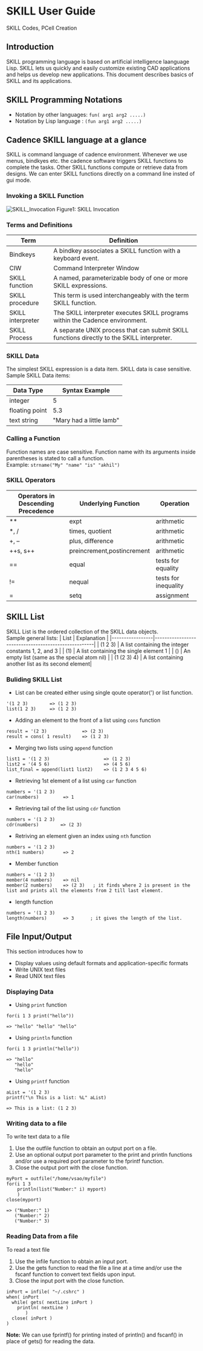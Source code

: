 # SKILL User Guide 
SKILL Codes, PCell Creation

## Introduction  
SKILL programming language is based on artificial intelligence laanguage Lisp. SKILL lets us quickly and easily customize existing CAD applications and helps us develop new applications. This document describes basics of SKILL and its applications.

## SKILL Programming Notations
- Notation by other languages: `fun( arg1 arg2 .....)`
- Notation by Lisp language  : `(fun arg1 arg2 .....)`

## Cadence SKILL language at a glance
SKILL is command language of cadence environment. Whenever we use menus, bindkyes etc. the cadence software triggers SKILL functions to complete the tasks. Other SKILL functions compute or retrieve data from designs. We can enter SKILL functions directly on a command line insted of gui mode.
  

### Invoking a SKILL Function

![SKILL_Invocation](https://github.com/vsao/SKILL/blob/main/SKILL_Invocation.png)
Figure1: SKILL Invocation

### Terms and Definitions

|         Term             |          Definition                                                                         |
|--------------------------|---------------------------------------------------------------------------------------------|
| Bindkeys                 |   A bindkey associates a SKILL function with a keyboard event.                              |
| CIW                      |   Command Interpreter Window                                                                |
| SKILL function           |   A named, parameterizable body of one or more SKILL expressions.                           |
| SKILL procedure          |   This term is used interchangeably with the term SKILL function.                           |
| SKILL interpreter        |   The SKILL interpreter executes SKILL programs within the Cadence environment.             |
| SKILL Process            |   A separate UNIX process that can submit SKILL functions directly to the SKILL interpreter.|

### SKILL Data
The simplest SKILL expression is a data item. SKILL data is case sensitive.  
Sample SKILL Data items:

|   Data Type    | Syntax Example          |
|----------------|-------------------------|
| integer        | 5                       |   
| floating point | 5.3                     |
| text string    | "Mary had a little lamb"|

### Calling a Function
Function names are case sensitive. Function name with its arguments inside parentheses is stated to call a function.  
Example: `strname("My" "name" "is" "akhil")`

### SKILL Operators

| Operators in Descending Precedence |     Underlying Function    |      Operation         |
|------------------------------------|----------------------------|------------------------|
|               **                   |  expt                      |   arithmetic           |
|               *, /                 |  times, quotient           |   arithmetic           |                                      
|               +, –                 |  plus,  difference         |   arithmetic           |                                     
|               ++s, s++             |  preincrement,postincrement|   arithmetic           |
|               ==                   |  equal                     |   tests for equality   |
|               !=                   |  nequal                    |   tests for inequality |
|               =                    |  setq                      |   assignment           | 

## SKILL List
SKILL List is the ordered collection of the SKILL data objects.  
Sample general lists:
|    List         |             Explanation                             |
|-----------------|-----------------------------------------------------|
| (1 2 3)         | A list containing the integer constants 1, 2, and 3 |
| (1)             | A list containing the single element 1              |
| ()              | An empty list (same as the special atom nil)        |
| (1 (2 3) 4)     | A list containing another list as its second element|

### Buliding SKILL List
- List can be created either using single qoute operator(') or list function.  
```
'(1 2 3)        => (1 2 3)  
list(1 2 3)     => (1 2 3) 
```
- Adding an element to the front of a list using `cons` function
```
result = '(2 3)             => (2 3)
result = cons( 1 result)    => (1 2 3)
```
- Merging two lists using `append` function
```
list1 = '(1 2 3)                    => (1 2 3)
list2 = '(4 5 6)                    => (4 5 6)
list_final = append(list1 list2)    => (1 2 3 4 5 6)
```
- Retrieving 1st element of a list using `car` function
```
numbers = '(1 2 3)
car(numbers)         => 1
```
- Retrieving tail of the list using `cdr` function
```
numbers = '(1 2 3)
cdr(numbers)        => (2 3)
```
- Retriving an element given an index using `nth` function
```
numbers = '(1 2 3)
nth(1 numbers)       => 2
```
- Member function
```
numbers = '(1 2 3)
member(4 numbers)    => nil
member(2 numbers)    => (2 3)   ; it finds where 2 is present in the list and prints all the elements from 2 till last element.
```
- length function
```
numbers = '(1 2 3)
length(numbers)      => 3      ; it gives the length of the list.
```

## File Input/Output
This section introduces how to
- Display values using default formats and application-specific formats
- Write UNIX text files
- Read UNIX text files

### Displaying Data
- Using `print` function
```
for(i 1 3 print("hello"))

=> "hello" "hello" "hello"
```
- Using `println` function
```
for(i 1 3 println("hello"))

=> "hello"
   "hello"
   "hello"
```
- Using `printf` function
```
aList = '(1 2 3)
printf("\n This is a list: %L" aList)

=> This is a list: (1 2 3) 
```
### Writing data to a file

To write text data to a file  
1. Use the outfile function to obtain an output port on a file.  
2. Use an optional output port parameter to the print and println functions and/or use a required port parameter to the fprintf function.  
3. Close the output port with the close function.  

```
myPort = outfile("/home/vsao/myfile")
for(i 1 3
    println(list("Number:" i) myport)
    )
close(myport)

=> ("Number:" 1)
   ("Number:" 2)
   ("Number:" 3)

```
### Reading Data from a file

To read a text file
1. Use the infile function to obtain an input port.
2. Use the gets function to read the file a line at a time and/or
use the fscanf function to convert text fields upon input.
3. Close the input port with the close function.

```
inPort = infile( "~/.cshrc" )
when( inPort
  while( gets( nextLine inPort )
    println( nextLine )
       )
  close( inPort )
)
```
**Note:** We can use fprintf() for printing insted of println() and fscanf() in place of gets() for reading the data.
